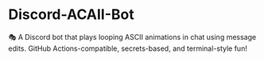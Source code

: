 # Discord-ACAII-Bot
🎭 A Discord bot that plays looping ASCII animations in chat using message edits. GitHub Actions-compatible, secrets-based, and terminal-style fun!

